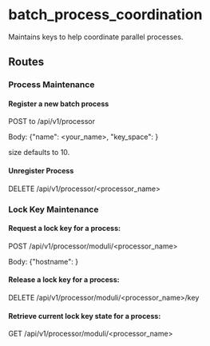 # batch_process_coordination
Maintains keys to help coordinate parallel processes.

## Routes

### Process Maintenance

#### Register a new batch process

POST to /api/v1/processor

Body: {"name": <your_name>, "key_space": <size>}
  
size defaults to 10.

#### Unregister Process

DELETE /api/v1/processor/<processor_name>

### Lock Key Maintenance

#### Request a lock key for a process:

POST /api/v1/processor/moduli/<processor_name>

Body: {"hostname": <hostname>}

#### Release a lock key for a process:

DELETE /api/v1/processor/moduli/<processor_name>/key

#### Retrieve current lock key state for a process:

GET /api/v1/processor/moduli/<processor_name>

